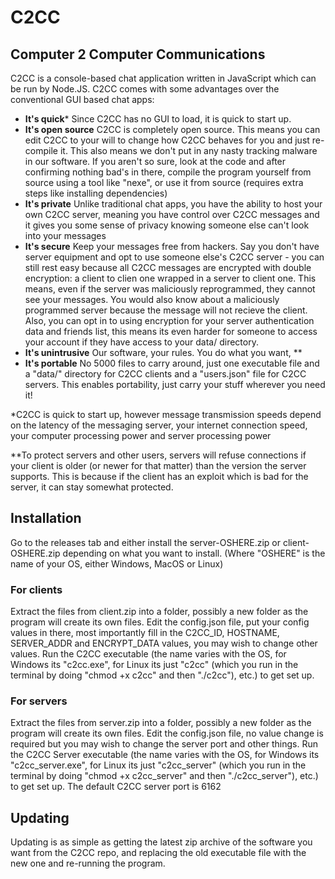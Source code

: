 # C2CC
## Computer 2 Computer Communications
C2CC is a console-based chat application written in JavaScript which can be run by Node.JS.
C2CC comes with some advantages over the conventional GUI based chat apps:
- **It's  quick***
    Since C2CC has no GUI to load, it is quick to start up.
- **It's open source**
    C2CC is completely open source. This means you can edit C2CC to your will to change how C2CC behaves for you and just re-compile it. This also means we don't put in any nasty tracking malware in our software. If you aren't so
    sure, look at the code and after confirming nothing bad's in there, compile the program yourself from source using
    a tool like "nexe", or use it from source (requires extra steps like installing dependencies)
- **It's private**
    Unlike traditional chat apps, you have the ability to host your own C2CC server, meaning you have control over C2CC messages and it gives you some sense of privacy knowing someone else can't look into your messages
- **It's secure**
    Keep your messages free from hackers.
    Say you don't have server equipment and opt to use someone else's C2CC server - you can still rest easy because all C2CC messages are encrypted with double encryption: a client to clien one wrapped in a server to client one. This means, even if the server was maliciously reprogrammed, they cannot see your messages. You would also know about a maliciously programmed server because the message will not recieve the client.
    Also, you can opt in to using encryption for your server authentication data and friends list, this means its even
    harder for someone to access your account if they have access to your data/ directory.
- **It's unintrusive**
    Our software, your rules. You do what you want, **
- **It's portable**
    No 5000 files to carry around, just one executable file and a "data/" directory for C2CC clients and a "users.json" file for C2CC servers. This enables portability, just carry your stuff wherever you need it!

*C2CC is quick to start up, however message transmission speeds depend on the latency of the messaging server, your internet connection speed, your computer processing power and server processing power

**To protect servers and other users, servers will refuse connections if your client is older (or newer for that matter) than the version the server supports. This is because if the client has an exploit which is bad for the server, it can stay somewhat protected.

## Installation
Go to the releases tab and either install the server-OSHERE.zip or client-OSHERE.zip depending on what you want to install. (Where "OSHERE" is the name of your OS, either Windows, MacOS or Linux)

### For clients
Extract the files from client.zip into a folder, possibly a new folder as the program will create its own files.
Edit the config.json file, put your config values in there, most importantly fill in the C2CC_ID, HOSTNAME, SERVER_ADDR and ENCRYPT_DATA values, you may wish to change other values.
Run the C2CC executable (the name varies with the OS, for Windows its "c2cc.exe", for Linux its just "c2cc" (which you run in the terminal by doing "chmod +x c2cc" and then "./c2cc"), etc.) to get set up.

### For servers
Extract the files from server.zip into a folder, possibly a new folder as the program will create its own files.
Edit the config.json file, no value change is required but you may wish to change the server port and other things.
Run the C2CC Server executable (the name varies with the OS, for Windows its "c2cc_server.exe", for Linux its just "c2cc_server" (which you run in the terminal by doing "chmod +x c2cc_server" and then "./c2cc_server"), etc.) to get set up. The default C2CC server port is 6162

## Updating
Updating is as simple as getting the latest zip archive of the software you want from the C2CC repo, and replacing the old executable file with the new one and re-running the program.